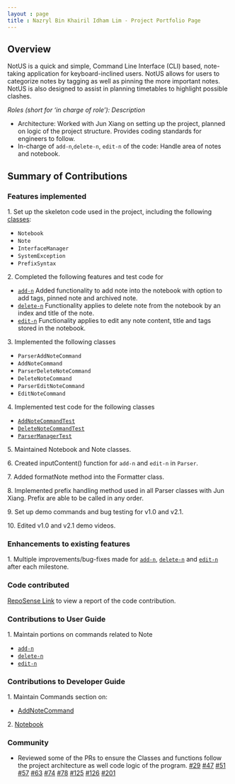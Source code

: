 ```yaml
---
layout : page
title : Nazryl Bin Khairil Idham Lim - Project Portfolio Page
---
```


<!-- @@author nazryl -->
## Overview
NotUS is a quick and simple, Command Line Interface (CLI) based, note-taking application for keyboard-inclined users. NotUS allows for users to categorize notes by tagging as well as pinning the more important notes. NotUS is also designed to assist in planning timetables to highlight possible clashes.

*Roles (short for ‘in charge of role’): Description*

- Architecture: Worked with Jun Xiang on setting up the project, planned on logic of the project structure. Provides coding standards for engineers to follow.
- In-charge of `add-n`,`delete-n`, `edit-n` of the code:  Handle area of notes and notebook.

## Summary of Contributions

### Features implemented
1\. Set up the skeleton code used in the project, including the following [classes](https://github.com/AY2021S1-CS2113-T13-1/tp/pull/6):
* `Notebook`
* `Note`
* `InterfaceManager`
* `SystemException`
* `PrefixSyntax`

2\. Completed the following features and test code for
* [`add-n`](https://github.com/AY2021S1-CS2113-T13-1/tp/pull/31) Added functionality to add note into the notebook with option to add tags, pinned note and archived note.
* [`delete-n`](https://github.com/AY2021S1-CS2113-T13-1/tp/pull/32) Functionality applies to delete note from the notebook by an index and title of the note.
* [`edit-n`](https://github.com/AY2021S1-CS2113-T13-1/tp/pull/121) Functionality applies to edit any note content, title and tags stored in the notebook.

<div style="page-break-after: always;"></div>

3\. Implemented the following classes
* `ParserAddNoteCommand`
* `AddNoteCommand`
* `ParserDeleteNoteCommand`
* `DeleteNoteCommand`
* `ParserEditNoteCommand`
* `EditNoteCommand`

4\. Implemented test code for the following classes
* [`AddNoteCommandTest`](https://github.com/AY2021S1-CS2113-T13-1/tp/pull/61)
* [`DeleteNoteCommandTest`](https://github.com/AY2021S1-CS2113-T13-1/tp/pull/61)
* [`ParserManagerTest`](https://github.com/AY2021S1-CS2113-T13-1/tp/pull/61)

5\. Maintained Notebook and Note classes.

6\. Created inputContent() function for `add-n` and `edit-n` in `Parser`.

7\. Added formatNote method into the Formatter class.

8\. Implemented prefix handling method used in all Parser classes with Jun Xiang. Prefix are able to be called in any order.

9\. Set up demo commands and bug testing for v1.0 and v2.1.

10\. Edited v1.0 and v2.1 demo videos.

### Enhancements to existing features
1\. Multiple improvements/bug-fixes made for [`add-n`](https://github.com/AY2021S1-CS2113-T13-1/tp/pull/111), [`delete-n`](https://github.com/AY2021S1-CS2113-T13-1/tp/pull/88) and [`edit-n`](https://github.com/AY2021S1-CS2113-T13-1/tp/pull/180) after each milestone.

### Code contributed
[RepoSense Link](https://nus-cs2113-ay2021s1.github.io/tp-dashboard/#breakdown=true&search=nazryl&sort=groupTitle&sortWithin=title&since=2020-09-27&timeframe=commit&mergegroup=&groupSelect=groupByRepos&checkedFileTypes=docs~functional-code~test-code~other) to view a report of the code contribution.

<div style="page-break-after: always;"></div>

### Contributions to User Guide
1\. Maintain portions on commands related to Note
* [`add-n`](https://github.com/AY2021S1-CS2113-T13-1/tp/pull/182)
* [`delete-n`](https://github.com/AY2021S1-CS2113-T13-1/tp/pull/32)
* [`edit-n`](https://github.com/AY2021S1-CS2113-T13-1/tp/pull/141)

### Contributions to Developer Guide
1\. Maintain Commands section on:
* [AddNoteCommand](https://github.com/AY2021S1-CS2113-T13-1/tp/pull/109)

2\. [Notebook](https://github.com/AY2021S1-CS2113-T13-1/tp/pull/128)

### Community
- Reviewed some of the PRs to ensure the Classes and functions follow the project architecture as well code logic of the program.
[#29](https://github.com/AY2021S1-CS2113-T13-1/tp/pull/29)
[#47](https://github.com/AY2021S1-CS2113-T13-1/tp/pull/47)
[#51](https://github.com/AY2021S1-CS2113-T13-1/tp/pull/51)
[#57](https://github.com/AY2021S1-CS2113-T13-1/tp/pull/57)
[#63](https://github.com/AY2021S1-CS2113-T13-1/tp/pull/63)
[#74](https://github.com/AY2021S1-CS2113-T13-1/tp/pull/74)
[#78](https://github.com/AY2021S1-CS2113-T13-1/tp/pull/78)
[#125](https://github.com/AY2021S1-CS2113-T13-1/tp/pull/125)
[#126](https://github.com/AY2021S1-CS2113-T13-1/tp/pull/126)
[#201](https://github.com/AY2021S1-CS2113-T13-1/tp/pull/201)
